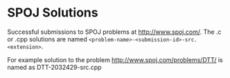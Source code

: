 SPOJ Solutions
====

Successful submissions to SPOJ problems at http://www.spoj.com/.
The .c or .cpp solutions are named ``<problem-name>-<submission-id>-src.<extension>``.

For example solution to the problem http://www.spoj.com/problems/DTT/ is named as DTT-2032429-src.cpp

